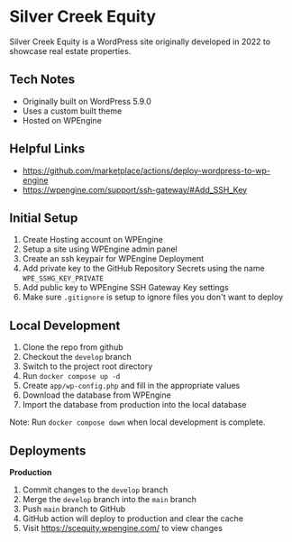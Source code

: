 # Silver Creek Equity

Silver Creek Equity is a WordPress site originally developed in 2022 to showcase real estate properties.

## Tech Notes

* Originally built on WordPress 5.9.0
* Uses a custom built theme
* Hosted on WPEngine

## Helpful Links

* https://github.com/marketplace/actions/deploy-wordpress-to-wp-engine
* https://wpengine.com/support/ssh-gateway/#Add_SSH_Key

## Initial Setup

1. Create Hosting account on WPEngine
1. Setup a site using WPEngine admin panel
1. Create an ssh keypair for WPEngine Deployment
1. Add private key to the GitHub Repository Secrets using the name `WPE_SSHG_KEY_PRIVATE`
1. Add public key to WPEngine SSH Gateway Key settings
1. Make sure `.gitignore` is setup to ignore files you don't want to deploy

## Local Development

1. Clone the repo from github
1. Checkout the `develop` branch
1. Switch to the project root directory
1. Run `docker compose up -d`
1. Create `app/wp-config.php` and fill in the appropriate values
1. Download the database from WPEngine
1. Import the database from production into the local database

Note: Run `docker compose down` when local development is complete.

## Deployments

**Production**

1. Commit changes to the `develop` branch
1. Merge the `develop` branch into the `main` branch
1. Push `main` branch to GitHub
1. GitHub action will deploy to production and clear the cache
1. Visit https://scequity.wpengine.com/ to view changes
